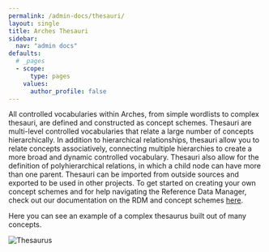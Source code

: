 ```yaml
---
permalink: /admin-docs/thesauri/
layout: single
title: Arches Thesauri
sidebar:
  nav: "admin docs"
defaults:
  # _pages
  - scope:
      type: pages
    values:
      author_profile: false
---
```

All controlled vocabularies within Arches, from simple wordlists to complex thesauri, are defined and constructed as concept schemes. Thesauri are multi-level controlled vocabularies that relate a large number of concepts hierarchically. In addition to hierarchical relationships, thesauri allow you to relate concepts associatively, connecting multiple hierarchies to create a more broad and dynamic controlled vocabulary. Thesauri also allow for the definition of polyhierarchical relations, in which a child node can have more than one parent. Thesauri can be imported from outside sources and exported to be used in other projects. To get started on creating your own concept schemes and for help navigating the Reference Data Manager, check out our documentation on the RDM and concept schemes [here](https://arches.readthedocs.io/en/stable/rdm/).

Here you can see an example of a complex thesaurus built out of many concepts.

![Thesaurus]({{site.url}}/assets/images/thesaurusView.PNG)
